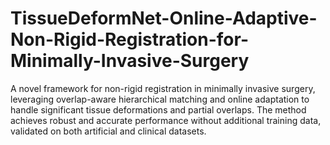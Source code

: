 # TissueDeformNet-Online-Adaptive-Non-Rigid-Registration-for-Minimally-Invasive-Surgery
A novel framework for non-rigid registration in minimally invasive surgery, leveraging overlap-aware hierarchical matching and online adaptation to handle significant tissue deformations and partial overlaps. The method achieves robust and accurate performance without additional training data, validated on both artificial and clinical datasets.
